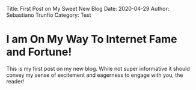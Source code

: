 Title: First Post on My Sweet New Blog
Date: 2020-04-29
Author: Sebastiano Trunfio
Category: Test

# I am On My Way To Internet Fame and Fortune!

This is my first post on my new blog. While not super informative it
should convey my sense of excitement and eagerness to engage with you,
the reader!